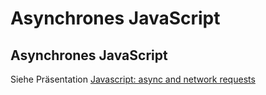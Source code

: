 # Asynchrones JavaScript

## Asynchrones JavaScript

Siehe Präsentation [Javascript: async and network requests](javascript-async-and-network-requests-de.html)
